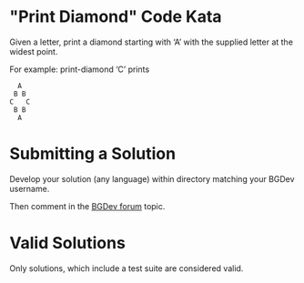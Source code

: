 "Print Diamond" Code Kata
=========================

Given a letter, print a diamond starting with ‘A’ with the supplied letter at the widest point.

For example: print-diamond ‘C’ prints

      A
     B B
    C   C
     B B
      A

Submitting a Solution
=====================

Develop your solution (any language) within directory matching your BGDev username.

Then comment in the [BGDev forum](http://forums.bgdev.org/index.php?showtopic=47344) topic.

Valid Solutions
===============

Only solutions, which include a test suite are considered valid.